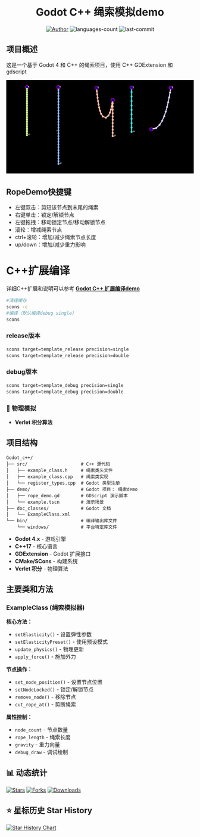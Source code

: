 <div align=center>
<h1>Godot C++ 绳索模拟demo</h1>
<a href="https://github.com/fantasywoc/Godot-Rope-Extension?tab=readme-ov-file"><img src="https://img.shields.io/badge/Author-Fantasy-orange" alt="Author" /></a>
<img src="https://img.shields.io/github/languages/count/fantasywoc/Godot-Rope-Extension" alt="languages-count" />

<img src="https://img.shields.io/github/last-commit/fantasywoc/Godot-Rope-Extension" alt="last-commit" />

</div>


##  项目概述

这是一个基于 Godot 4 和 C++ 的绳索项目，使用 C++ GDExtension  和 gdscript

![afa20e](https://github.com/fantasywoc/Godot-Rope-Extension/blob/main/rope_cover.png)

## RopeDemo快捷键

- 左键双击：剪短该节点到末尾的绳索
- 右键单击：锁定/解锁节点
- 左键拖拽：移动锁定节点/移动解锁节点
- 滚轮：增减绳索节点
- ctrl+滚轮：增加/减少绳索节点长度
- up/down：增加/减少重力影响

# C++扩展编译
详细C++扩展和说明可以参考       **[Godot C++ 扩展编译demo](https://github.com/fantasywoc/godot_cpp_extension)**

```bash
#清理缓存
scons -c
#编译（默认编译debug single）
scons
```
### release版本
```bash
scons target=template_release precision=single
scons target=template_release precision=double

```


### debug版本
```bash
scons target=template_debug precision=single
scons target=template_debug precision=double
```

  
### 🎯 物理模拟
- **Verlet 积分算法** 

## 项目结构

```
Godot_c++/
├── src/                    # C++ 源代码
│   ├── example_class.h     # 绳索类头文件
│   ├── example_class.cpp   # 绳索类实现
│   └── register_types.cpp  # Godot 类型注册
├── demo/                   # Godot 项目： 绳索demo
│   ├── rope_demo.gd        # GDScript 演示脚本
│   └── example.tscn        # 演示场景
├── doc_classes/            # Godot 文档
│   └── ExampleClass.xml    
└── bin/                    # 编译输出库文件
    └── windows/            # 平台特定库文件
```

- **Godot 4.x** - 游戏引擎
- **C++17** - 核心语言
- **GDExtension** - Godot 扩展接口
- **CMake/SCons** - 构建系统
- **Verlet 积分** - 物理算法

## 主要类和方法

### ExampleClass (绳索模拟器)

**核心方法：**
- `setElasticity()` - 设置弹性参数
- `setElasticityPreset()` - 使用预设模式
- `update_physics()` - 物理更新
- `apply_force()` - 施加外力

**节点操作：**
- `set_node_position()` - 设置节点位置
- `setNodeLocked()` - 锁定/解锁节点
- `remove_node()` - 移除节点
- `cut_rope_at()` - 剪断绳索

**属性控制：**
- `node_count` - 节点数量 
- `rope_length` - 绳索长度
- `gravity` - 重力向量
- `debug_draw` - 调试绘制






## 📊 动态统计
[![Stars](https://img.shields.io/github/stars/fantasywoc/Godot-Rope-Extension?label=Stars&color=yellow&logo=github)](https://github.com/fantasywoc/Vimag/stargazers)
[![Forks](https://img.shields.io/github/forks/fantasywoc/Godot-Rope-Extension?label=Forks&color=blue&logo=github)](https://github.com/fantasywoc/Vimag/network/members)
[![Downloads](https://img.shields.io/github/downloads/fantasywoc/Godot-Rope-Extension/total?label=Downloads)](https://github.com/fantasywoc/Godot-Rope-Extension/releases)
## ⭐ 星标历史 Star History
<a href="https://star-history.com/#fantasywoc/Godot-Rope-Extension&Date"> 
<picture>   
<source media="(prefers-color-scheme: dark)" srcset="https://api.star-history.com/svg?repos=fantasywoc/Godot-Rope-Extension&type=Date&theme=dark" />   
<source media="(prefers-color-scheme: light)" srcset="https://api.star-history.com/svg?repos=fantasywoc/Godot-Rope-Extension&type=Date" />   
<img alt="Star History Chart" src="https://api.star-history.com/svg?repos=fantasywoc/Godot-Rope-Extension&type=Date" /> 
</picture>
</a>




        
